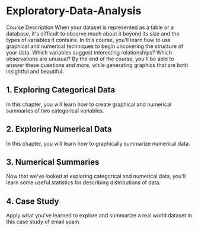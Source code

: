 # Exploratory-Data-Analysis
Course Description When your dataset is represented as a table or a database, it's difficult to observe much about it beyond its size and the types of variables it contains. In this course, you'll learn how to use graphical and numerical techniques to begin uncovering the structure of your data. Which variables suggest interesting relationships? Which observations are unusual? By the end of the course, you'll be able to answer these questions and more, while generating graphics that are both insightful and beautiful.

## 1. Exploring Categorical Data
In this chapter, you will learn how to create graphical and numerical summaries of two categorical variables.

## 2. Exploring Numerical Data
In this chapter, you will learn how to graphically summarize numerical data.

## 3. Numerical Summaries
Now that we've looked at exploring categorical and numerical data, you'll learn some useful statistics for describing distributions of data.

## 4. Case Study
Apply what you've learned to explore and summarize a real world dataset in this case study of email spam.


